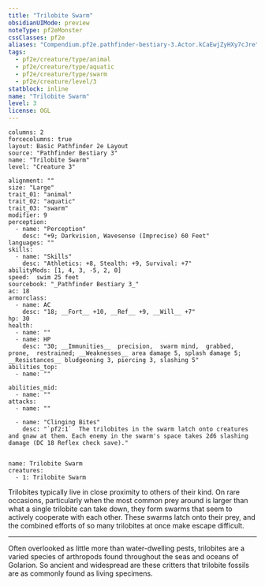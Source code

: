 ```yaml
---
title: "Trilobite Swarm"
obsidianUIMode: preview
noteType: pf2eMonster
cssClasses: pf2e
aliases: "Compendium.pf2e.pathfinder-bestiary-3.Actor.kCaEwjZyHXy7cJre" 
tags:
  - pf2e/creature/type/animal
  - pf2e/creature/type/aquatic
  - pf2e/creature/type/swarm
  - pf2e/creature/level/3
statblock: inline
name: "Trilobite Swarm"
level: 3
license: OGL
---
```


```statblock
columns: 2
forcecolumns: true
layout: Basic Pathfinder 2e Layout
source: "Pathfinder Bestiary 3"
name: "Trilobite Swarm"
level: "Creature 3"

alignment: ""
size: "Large"
trait_01: "animal"
trait_02: "aquatic"
trait_03: "swarm"
modifier: 9
perception:
  - name: "Perception"
    desc: "+9; Darkvision, Wavesense (Imprecise) 60 Feet"
languages: ""
skills:
  - name: "Skills"
    desc: "Athletics: +8, Stealth: +9, Survival: +7"
abilityMods: [1, 4, 3, -5, 2, 0]
speed:  swim 25 feet
sourcebook: "_Pathfinder Bestiary 3_"
ac: 18
armorclass:
  - name: AC
    desc: "18; __Fort__ +10, __Ref__ +9, __Will__ +7"
hp: 30
health:
  - name: ""
  - name: HP
    desc: "30; __Immunities__  precision,  swarm mind,  grabbed,  prone,  restrained; __Weaknesses__ area damage 5, splash damage 5; __Resistances__ bludgeoning 3, piercing 3, slashing 5"
abilities_top:
  - name: ""

abilities_mid:
  - name: ""
attacks:
  - name: ""

  - name: "Clinging Bites"
    desc: "`pf2:1`  The trilobites in the swarm latch onto creatures and gnaw at them. Each enemy in the swarm's space takes 2d6 slashing damage (DC 18 Reflex check save)."
 
```

```encounter-table
name: Trilobite Swarm
creatures:
  - 1: Trilobite Swarm
```



Trilobites typically live in close proximity to others of their kind. On rare occasions, particularly when the most common prey around is larger than what a single trilobite can take down, they form swarms that seem to actively cooperate with each other. These swarms latch onto their prey, and the combined efforts of so many trilobites at once make escape difficult.

* * *

Often overlooked as little more than water-dwelling pests, trilobites are a varied species of arthropods found throughout the seas and oceans of Golarion. So ancient and widespread are these critters that trilobite fossils are as commonly found as living specimens.
